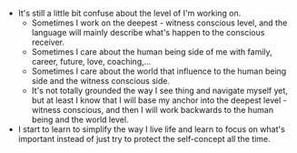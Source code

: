 - It's still a little bit confuse about the level of I'm working on. 
    - Sometimes I work on the deepest - witness conscious level, and the language will mainly describe what's happen to the conscious receiver.
    - Sometimes I care about the human being side of me with family, career, future, love, coaching,...
    - Sometimes I care about the world that influence to the human being side and the witness conscious side.
    - It's not totally grounded the way I see thing and navigate myself yet, but at least I know that I will base my anchor into the deepest level - witness conscious, and then I will work backwards to the human being and the world level.
- I start to learn to simplify the way I live life and learn to focus on what's important instead of just try to protect the self-concept all the time. 
